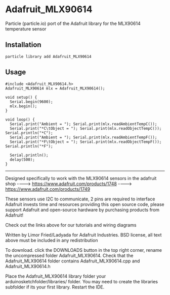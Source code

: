 # Adafruit_MLX90614
Particle (particle.io) port of the Adafruit library for the MLX90614 temperature sensor

## Installation
```
particle library add Adafruit_MLX90614
```

## Usage
```
#include <Adafruit_MLX90614.h>
Adafruit_MLX90614 mlx = Adafruit_MLX90614();

void setup() {
  Serial.begin(9600);
  mlx.begin();
}

void loop() {
  Serial.print("Ambient = "); Serial.print(mlx.readAmbientTempC());
  Serial.print("*C\tObject = "); Serial.print(mlx.readObjectTempC()); Serial.println("*C");
  Serial.print("Ambient = "); Serial.print(mlx.readAmbientTempF());
  Serial.print("*F\tObject = "); Serial.print(mlx.readObjectTempF()); Serial.println("*F");

  Serial.println();
  delay(500);
}
```

---

  Designed specifically to work with the MLX90614 sensors in the
  adafruit shop
  ----> https://www.adafruit.com/products/1748
  ----> https://www.adafruit.com/products/1749

These sensors use I2C to communicate, 2 pins are required to interface
Adafruit invests time and resources providing this open source code,
please support Adafruit and open-source hardware by purchasing
products from Adafruit!

Check out the links above for our tutorials and wiring diagrams

Written by Limor Fried/Ladyada for Adafruit Industries.
BSD license, all text above must be included in any redistribution

To download. click the DOWNLOADS button in the top right corner, rename the uncompressed folder Adafruit_MLX90614. Check that the Adafruit_MLX90614 folder contains Adafruit_MLX90614.cpp and Adafruit_MLX90614.h

Place the Adafruit_MLX90614 library folder your arduinosketchfolder/libraries/ folder. You may need to create the libraries subfolder if its your first library. Restart the IDE.

